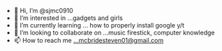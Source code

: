 - 👋 Hi, I’m @sjmc0910
- 👀 I’m interested in ...gadgets and girls
- 🌱 I’m currently learning ... how to properly install google y/t
- 💞️ I’m looking to collaborate on ...music firestick, computer knowledge
- 📫 How to reach me ...mcbridesteven01@gmail.com

<!---
sjmc0910/sjmc0910 is a ✨ special ✨ repository because its `README.md` (this file) appears on your GitHub profile.
You can click the Preview link to take a look at your changes.
--->
